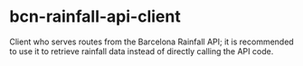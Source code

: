 # bcn-rainfall-api-client
Client who serves routes from the Barcelona Rainfall API; it is recommended to use it to retrieve rainfall data instead of directly calling the API code.
